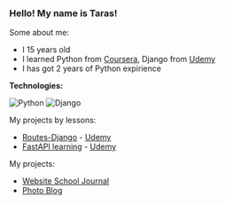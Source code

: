 ### Hello! My name is Taras!

Some about me:
- I 15 years old
- I learned Python from [Coursera](https://ru.coursera.org/), Django from [Udemy](https://www.udemy.com)
- I has got 2 years of Python expirience

<b>Technologies:</b>

![Python](https://img.shields.io/badge/Python-3.8-brightgreen)
![Django](https://img.shields.io/badge/Django-3.2-success)

My projects by lessons:
- [Routes-Django](https://github.com/Taras265/Routes-Django) - [Udemy](https://www.udemy.com/course/django-31-junior-django-developer/)
- [FastAPI learning](https://github.com/Taras265/FastAPI_learning/tree/main) - [Udemy](https://www.udemy.com/course/fastapi-the-complete-course)

My projects:
- [Website School Journal](https://github.com/Taras265/Journal)
- [Photo Blog](https://github.com/Taras265/PhotoBlog)
<!--
**Taras265/Taras265** is a ✨ _special_ ✨ repository because its `README.md` (this file) appears on your GitHub profile.

Here are some ideas to get you started:

- 🔭 I’m currently working on ...
- 🌱 I’m currently learning ...
- 👯 I’m looking to collaborate on ...
- 🤔 I’m looking for help with ...
- 💬 Ask me about ...
- 📫 How to reach me: ...
- 😄 Pronouns: ...
- ⚡ Fun fact: ...
-->
